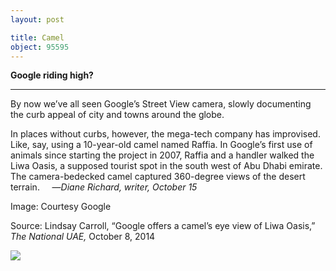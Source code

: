 ```yaml
---
layout: post

title: Camel
object: 95595
---
```

**Google riding high?**

****

By now we’ve all seen Google’s Street View camera, slowly documenting the curb appeal of city and towns around the globe.

In places without curbs, however, the mega-tech company has improvised. Like, say, using a 10-year-old camel named Raffia. In Google’s first use of animals since starting the project in 2007, Raffia and a handler walked the Liwa Oasis, a supposed tourist spot in the south west of Abu Dhabi emirate. The camera-bedecked camel captured 360-degree views of the desert terrain.
     —*Diane Richard, writer, October 15*

Image: Courtesy Google

Source: Lindsay Carroll, “Google offers a camel’s eye view of Liwa Oasis,” *The National UAE,* October 8, 2014

![]({{siteurl.base}}/images/14-10-15_2004.205.1.1_CamelEDIT-1.jpeg)
